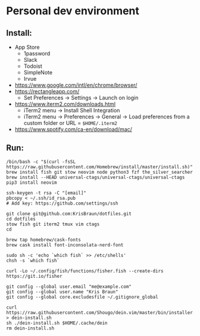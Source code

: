 # Personal dev environment

## Install:
- App Store
  - 1password
  - Slack
  - Todoist
  - SimpleNote
  - Irvue
- https://www.google.com/intl/en/chrome/browser/
- https://rectangleapp.com/
  - Set Preferences -> Settings -> Launch on login
- https://www.iterm2.com/downloads.html
  - iTerm2 menu -> Install Shell Integration
  - iTerm2 menu -> Preferences -> General -> Load preferences from a custom folder or URL = `$HOME/.iterm2`
- https://www.spotify.com/ca-en/download/mac/

## Run:
    /bin/bash -c "$(curl -fsSL https://raw.githubusercontent.com/Homebrew/install/master/install.sh)"
    brew install fish git stow neovim node python3 fzf the_silver_searcher
    brew install --HEAD universal-ctags/universal-ctags/universal-ctags
    pip3 install neovim
    
    ssh-keygen -t rsa -C "[email]"
    pbcopy < ~/.ssh/id_rsa.pub
    # Add key: https://github.com/settings/ssh

    git clone git@github.com:KrisBraun/dotfiles.git
    cd dotfiles
    stow fish git iterm2 tmux vim ctags
    cd

    brew tap homebrew/cask-fonts
    brew cask install font-inconsolata-nerd-font
    
    sudo sh -c 'echo `which fish` >> /etc/shells'
    chsh -s `which fish`

    curl -Lo ~/.config/fish/functions/fisher.fish --create-dirs https://git.io/fisher

    git config --global user.email "me@example.com"
    git config --global user.name "Kris Braun"
    git config --global core.excludesfile ~/.gitignore_global

    curl https://raw.githubusercontent.com/Shougo/dein.vim/master/bin/installer.sh > dein-install.sh
    sh ./dein-install.sh $HOME/.cache/dein
    rm dein-install.sh

